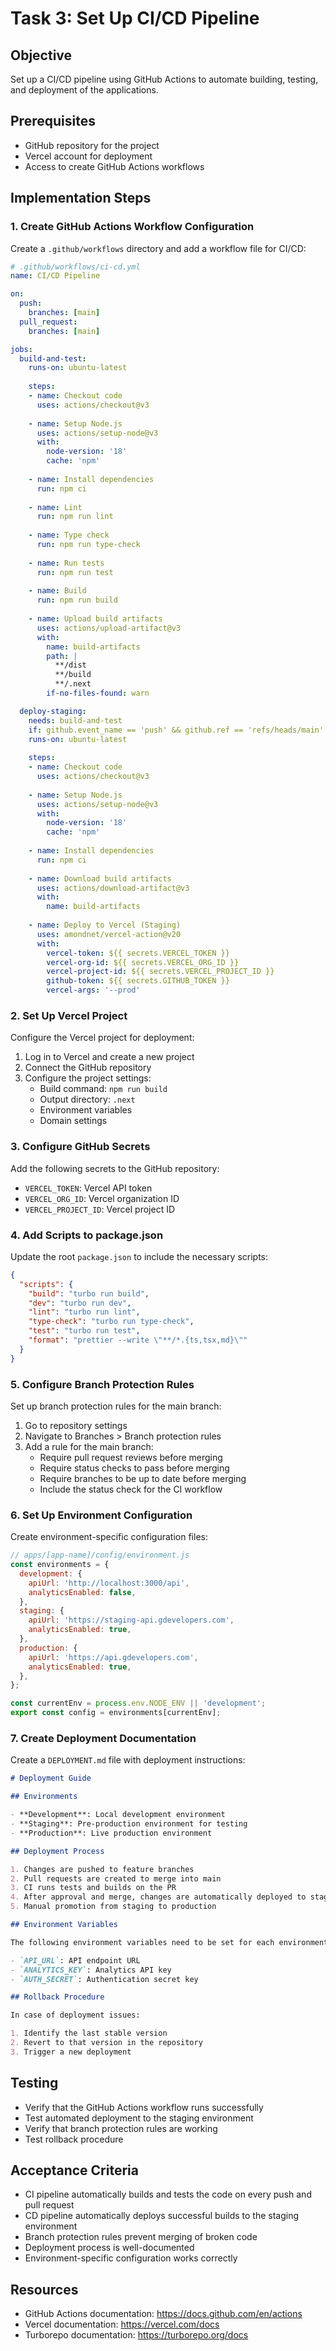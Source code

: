 # Task 3: Set Up CI/CD Pipeline

## Objective
Set up a CI/CD pipeline using GitHub Actions to automate building, testing, and deployment of the applications.

## Prerequisites
- GitHub repository for the project
- Vercel account for deployment
- Access to create GitHub Actions workflows

## Implementation Steps

### 1. Create GitHub Actions Workflow Configuration
Create a `.github/workflows` directory and add a workflow file for CI/CD:

```yml
# .github/workflows/ci-cd.yml
name: CI/CD Pipeline

on:
  push:
    branches: [main]
  pull_request:
    branches: [main]

jobs:
  build-and-test:
    runs-on: ubuntu-latest
    
    steps:
    - name: Checkout code
      uses: actions/checkout@v3
      
    - name: Setup Node.js
      uses: actions/setup-node@v3
      with:
        node-version: '18'
        cache: 'npm'
        
    - name: Install dependencies
      run: npm ci
      
    - name: Lint
      run: npm run lint
      
    - name: Type check
      run: npm run type-check
      
    - name: Run tests
      run: npm run test
      
    - name: Build
      run: npm run build
      
    - name: Upload build artifacts
      uses: actions/upload-artifact@v3
      with:
        name: build-artifacts
        path: |
          **/dist
          **/build
          **/.next
        if-no-files-found: warn

  deploy-staging:
    needs: build-and-test
    if: github.event_name == 'push' && github.ref == 'refs/heads/main'
    runs-on: ubuntu-latest
    
    steps:
    - name: Checkout code
      uses: actions/checkout@v3
      
    - name: Setup Node.js
      uses: actions/setup-node@v3
      with:
        node-version: '18'
        cache: 'npm'
        
    - name: Install dependencies
      run: npm ci
      
    - name: Download build artifacts
      uses: actions/download-artifact@v3
      with:
        name: build-artifacts
        
    - name: Deploy to Vercel (Staging)
      uses: amondnet/vercel-action@v20
      with:
        vercel-token: ${{ secrets.VERCEL_TOKEN }}
        vercel-org-id: ${{ secrets.VERCEL_ORG_ID }}
        vercel-project-id: ${{ secrets.VERCEL_PROJECT_ID }}
        github-token: ${{ secrets.GITHUB_TOKEN }}
        vercel-args: '--prod'
```

### 2. Set Up Vercel Project
Configure the Vercel project for deployment:

1. Log in to Vercel and create a new project
2. Connect the GitHub repository
3. Configure the project settings:
   - Build command: `npm run build`
   - Output directory: `.next`
   - Environment variables
   - Domain settings

### 3. Configure GitHub Secrets
Add the following secrets to the GitHub repository:

- `VERCEL_TOKEN`: Vercel API token
- `VERCEL_ORG_ID`: Vercel organization ID
- `VERCEL_PROJECT_ID`: Vercel project ID

### 4. Add Scripts to package.json
Update the root `package.json` to include the necessary scripts:

```json
{
  "scripts": {
    "build": "turbo run build",
    "dev": "turbo run dev",
    "lint": "turbo run lint",
    "type-check": "turbo run type-check",
    "test": "turbo run test",
    "format": "prettier --write \"**/*.{ts,tsx,md}\""
  }
}
```

### 5. Configure Branch Protection Rules
Set up branch protection rules for the main branch:

1. Go to repository settings
2. Navigate to Branches > Branch protection rules
3. Add a rule for the main branch:
   - Require pull request reviews before merging
   - Require status checks to pass before merging
   - Require branches to be up to date before merging
   - Include the status check for the CI workflow

### 6. Set Up Environment Configuration
Create environment-specific configuration files:

```js
// apps/[app-name]/config/environment.js
const environments = {
  development: {
    apiUrl: 'http://localhost:3000/api',
    analyticsEnabled: false,
  },
  staging: {
    apiUrl: 'https://staging-api.gdevelopers.com',
    analyticsEnabled: true,
  },
  production: {
    apiUrl: 'https://api.gdevelopers.com',
    analyticsEnabled: true,
  },
};

const currentEnv = process.env.NODE_ENV || 'development';
export const config = environments[currentEnv];
```

### 7. Create Deployment Documentation
Create a `DEPLOYMENT.md` file with deployment instructions:

```md
# Deployment Guide

## Environments

- **Development**: Local development environment
- **Staging**: Pre-production environment for testing
- **Production**: Live production environment

## Deployment Process

1. Changes are pushed to feature branches
2. Pull requests are created to merge into main
3. CI runs tests and builds on the PR
4. After approval and merge, changes are automatically deployed to staging
5. Manual promotion from staging to production

## Environment Variables

The following environment variables need to be set for each environment:

- `API_URL`: API endpoint URL
- `ANALYTICS_KEY`: Analytics API key
- `AUTH_SECRET`: Authentication secret key

## Rollback Procedure

In case of deployment issues:

1. Identify the last stable version
2. Revert to that version in the repository
3. Trigger a new deployment
```

## Testing
- Verify that the GitHub Actions workflow runs successfully
- Test automated deployment to the staging environment
- Verify that branch protection rules are working
- Test rollback procedure

## Acceptance Criteria
- CI pipeline automatically builds and tests the code on every push and pull request
- CD pipeline automatically deploys successful builds to the staging environment
- Branch protection rules prevent merging of broken code
- Deployment process is well-documented
- Environment-specific configuration works correctly

## Resources
- GitHub Actions documentation: https://docs.github.com/en/actions
- Vercel documentation: https://vercel.com/docs
- Turborepo documentation: https://turborepo.org/docs 
